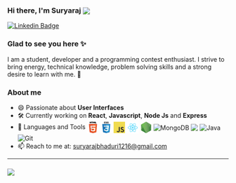 ### Hi there, I'm Suryaraj <img align="center" src="https://media.giphy.com/media/hvRJCLFzcasrR4ia7z/giphy.gif" width="25px">

[![Linkedin Badge](https://img.shields.io/badge/-LinkedIn-0e76a8?style=flat-square&logo=Linkedin&logoColor=white)](https://www.linkedin.com/in/suryaraj-bhaduri-a6706b162/)

### Glad to see you here ✨
I am a student, developer and a programming contest enthusiast. I strive to bring energy, technical knowledge, problem solving skills and a strong desire to learn with me. 🚀
<!-- - below its very messy will fix it -->
### About me
- 😄 Passionate about <strong>User Interfaces</strong>
- 🛠️ Currently working on <strong>React</strong>, <strong>Javascript</strong>, <strong>Node Js</strong> and <strong>Express</strong>
- 🚀 Languages and Tools <img src="https://raw.githubusercontent.com/github/explore/80688e429a7d4ef2fca1e82350fe8e3517d3494d/topics/html/html.png" width="26px" align="center" /> <img src="https://raw.githubusercontent.com/github/explore/80688e429a7d4ef2fca1e82350fe8e3517d3494d/topics/css/css.png" align="center" width="26px"/> <img src="https://raw.githubusercontent.com/github/explore/80688e429a7d4ef2fca1e82350fe8e3517d3494d/topics/javascript/javascript.png" align="center" width="26px"/> <img src="https://raw.githubusercontent.com/github/explore/80688e429a7d4ef2fca1e82350fe8e3517d3494d/topics/react/react.png" align="center" width="27px" alt="React" /> <img alt="Node js" align="center" width="26px" src="https://raw.githubusercontent.com/github/explore/80688e429a7d4ef2fca1e82350fe8e3517d3494d/topics/nodejs/nodejs.png" /> <img src="https://img.icons8.com/color/452/mongodb.png" align="center" width="30px" alt="MongoDB"/> <img src="https://upload.wikimedia.org/wikipedia/commons/thumb/1/18/ISO_C%2B%2B_Logo.svg/306px-ISO_C%2B%2B_Logo.svg.png" align="center" width="25px"/> <img align="center" src="https://seeklogo.com/images/J/java-logo-7F8B35BAB3-seeklogo.com.png" alt="Java" width="24px"/>  <img src="https://www.git-scm.com/images/logos/logomark-orange@2x.png" align="center" alt="Git" width="30px"/>
- 📫 Reach to me at: suryarajbhaduri1216@gmail.com

---
<!-- visitor count -->
### ![](https://visitor-badge.glitch.me/badge?page_id=suryaraj1.suryaraj1)
